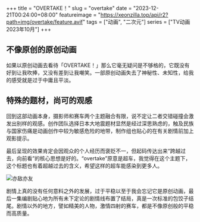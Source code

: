 +++
title = "OVERTAKE！"
slug = "overtake"
date = "2023-12-21T00:24:00+08:00"
featureimage = "https://xeonzilla.top/api/r2?path=img/overtake/feature.avif"
tags = ["动画", "二次元"]
series = ["TV动画 2023年10月"]
+++
## 不像原创的原创动画
如果以原创动画去看待「OVERTAKE！」那么它毫无疑问是不够格的，它既没有好到让我吹捧，又没有差到让我嘲笑。一部原创动画失去了神秘性、未知性，给我的感受就是过于中庸且平淡。

## 特殊的题材，尚可的观感
回到这部动画本身，摄影师和赛车两个主题融合有限，说不定让二者交错碰撞会激发出别样的观感。创作团队选择日本大地震题材显然是经过深思熟虑的，触及民族与国家伤痛是动画创作中较为敏感危险的地带，制作组也贴心的在有关剧情前加上观影提示。

最后呈现的效果肯定会因观众的个人经历而褒贬不一，但起码传达出来“跨越过去，向前看”的核心思想是好的。“overtake”原意是超车，我觉得在这个主题下，这个标题也有着超越过去的含义，希望这样的超车能感染到更多人。

![亦敌亦友](https://xeonzilla.top/api/r2?path=img/overtake/01.avif "亦敌亦友")

剧情上真的没有任何意料之外的发展，过于平稳以至于我会忘记它是原创动画，最后一集编剧贴心地为所有未下定论的剧情线布置了结局，真是一次标准的包饺子结尾。剧情以外的地方，譬如精美的人物，激情四射的赛车，都是不像原创般的平稳而高质量。